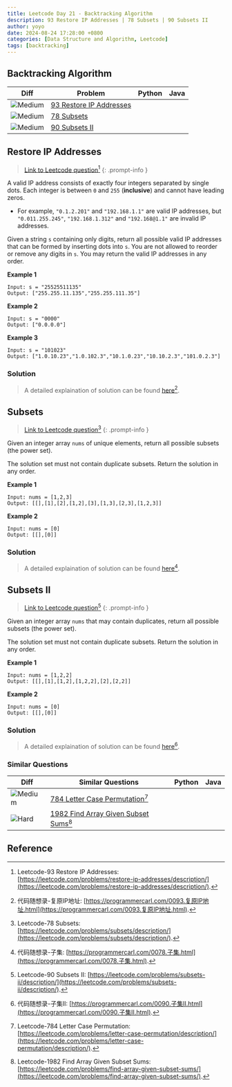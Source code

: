 ```yaml
---
title: Leetcode Day 21 - Backtracking Algorithm
description: 93 Restore IP Addresses | 78 Subsets | 90 Subsets II
author: yoyo
date: 2024-08-24 17:28:00 +0800
categories: [Data Structure and Algorithm, Leetcode]
tags: [backtracking]
---
```

## Backtracking Algorithm 

| Diff                                                                                                | Problem                                                                                 | Python | Java |
|-----------------------------------------------------------------------------------------------------|-----------------------------------------------------------------------------------------|--------|------|
| ![Medium](https://img.shields.io/badge/Medium-yellow)                                               | [93 Restore IP Addresses](#restore-ip-addresses)                                          |        |      |
| ![Medium](https://img.shields.io/badge/Medium-yellow)                                               | [78 Subsets](#subsets)                |        |      |
| ![Medium](https://img.shields.io/badge/Medium-yellow)                                               | [90 Subsets II](#subsets-ii)                                       |        |      |

## Restore IP Addresses

> [Link to Leetcode question](https://leetcode.com/problems/restore-ip-addresses/description/)[^ria]
{: .prompt-info }

A valid IP address consists of exactly four integers separated by single dots. Each integer is between `0` and `255` (**inclusive**) and cannot have leading zeros.

- For example, `"0.1.2.201"` and `"192.168.1.1"` are valid IP addresses, but `"0.011.255.245"`, `"192.168.1.312"` and `"192.168@1.1"` are invalid IP addresses.

Given a string `s` containing only digits, return all possible valid IP addresses that can be formed by inserting dots into `s`. You are not allowed to reorder or remove any digits in `s`. You may return the valid IP addresses in any order.

**Example 1**

```
Input: s = "25525511135"
Output: ["255.255.11.135","255.255.111.35"]
```

**Example 2**

```
Input: s = "0000"
Output: ["0.0.0.0"]
```

**Example 3**

```
Input: s = "101023"
Output: ["1.0.10.23","1.0.102.3","10.1.0.23","10.10.2.3","101.0.2.3"]
```

### Solution

> A detailed explaination of solution can be found [here](https://programmercarl.com/0093.复原IP地址.html)[^riaSolution].



## Subsets

> [Link to Leetcode question](https://leetcode.com/problems/subsets/description/)[^subsets]
{: .prompt-info }

Given an integer array `nums` of unique elements, return all possible subsets (the power set).

The solution set must not contain duplicate subsets. Return the solution in any order.

**Example 1**

```
Input: nums = [1,2,3]
Output: [[],[1],[2],[1,2],[3],[1,3],[2,3],[1,2,3]]
```

**Example 2**

```
Input: nums = [0]
Output: [[],[0]]
```

### Solution

> A detailed explaination of solution can be found [here](https://programmercarl.com/0078.子集.html)[^subsetsSolution].



## Subsets II

> [Link to Leetcode question](https://leetcode.com/problems/subsets-ii/description/)[^sii]
{: .prompt-info }

Given an integer array `nums` that may contain duplicates, return all possible subsets (the power set).

The solution set must not contain duplicate subsets. Return the solution in any order. 

**Example 1**

```
Input: nums = [1,2,2]
Output: [[],[1],[1,2],[1,2,2],[2],[2,2]]
```

**Example 2**

```
Input: nums = [0]
Output: [[],[0]]
```

### Solution

> A detailed explaination of solution can be found [here](https://programmercarl.com/0090.子集II.html)[^siiSolution].



### Similar Questions

| Diff                                                                                                 | Similar Questions                                                                                       | Python | Java |
|------------------------------------------------------------------------------------------------------|---------------------------------------------------------------------------------------------------------|--------|------|
| ![Medium](https://img.shields.io/badge/Medium-yellow)                                                | [784 Letter Case Permutation](https://leetcode.com/problems/letter-case-permutation/description/)[^lcp] |        |      |
| ![Hard](https://img.shields.io/badge/Hard-red)                                                | [1982 Find Array Given Subset Sums](https://leetcode.com/problems/find-array-given-subset-sums/)[^fagss] |        |      |



## Reference
[^ria]:Leetcode-93 Restore IP Addresses: [https://leetcode.com/problems/restore-ip-addresses/description/](https://leetcode.com/problems/restore-ip-addresses/description/).
[^riaSolution]:代码随想录-复原IP地址: [https://programmercarl.com/0093.复原IP地址.html](https://programmercarl.com/0093.复原IP地址.html).
[^subsets]:Leetcode-78 Subsets: [https://leetcode.com/problems/subsets/description/](https://leetcode.com/problems/subsets/description/).
[^subsetsSolution]:代码随想录-子集: [https://programmercarl.com/0078.子集.html](https://programmercarl.com/0078.子集.html).
[^sii]:Leetcode-90 Subsets II: [https://leetcode.com/problems/subsets-ii/description/](https://leetcode.com/problems/subsets-ii/description/).
[^siiSolution]:代码随想录-子集II: [https://programmercarl.com/0090.子集II.html](https://programmercarl.com/0090.子集II.html).
[^lcp]: Leetcode-784 Letter Case Permutation: [https://leetcode.com/problems/letter-case-permutation/description/](https://leetcode.com/problems/letter-case-permutation/description/).
[^fagss]: Leetcode-1982 Find Array Given Subset Sums: [https://leetcode.com/problems/find-array-given-subset-sums/](https://leetcode.com/problems/find-array-given-subset-sums/).
